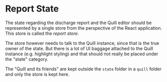 # Report State

The state regarding the discharge report and the Quill editor should be represented by a single store from the perspective of the React application. This store is called the *report store*.

The store however needs to talk to the Quill instance, since that is the true owner of the state. But there is a lot of UI baggage attached to the Quill instance (e.g. highlight styling) and that should not really be placed under the "state" category.

The "Quill and its friends" are kept outside the `state` folder in a `quill` folder and only the store is kept here.
